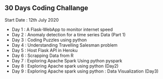 
## 30 Days Coding Challange 

Start Date : 12th July 2020

* Day 1 : A Flask-WebApp to monitor internet speed 
* Day 2 : Anomaly detection for a time series Data (Part 1)
* Day 3 : Coding Puzzles using python
* Day 4 : Understanding Travelling Salesman problem
* Day 5 : Host Flask API in Heroku
* Day 6 : Scrapping Data from R
* Day 7 : Exploring Apache Spark Using python pyspark
* Day 8 : Exploring Apache spark using python (Day2)
* Day 9 : Exploring Apache spark using python : Data Visualization (Day3)